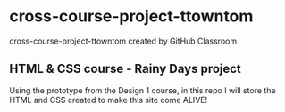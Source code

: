 # cross-course-project-ttowntom

cross-course-project-ttowntom created by GitHub Classroom

## HTML & CSS course - Rainy Days project

Using the prototype from the Design 1 course, in this repo I will store the HTML and CSS created to make this site come ALIVE!
